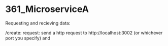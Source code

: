 # 361_MicroserviceA

Requesting and recieving data:

/create:
  request: send a http request to http://localhost:3002 (or whichever port you specify) and 
    

